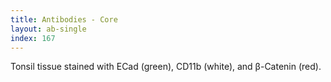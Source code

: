 ```yaml
---
title: Antibodies - Core
layout: ab-single
index: 167
---
```

Tonsil tissue stained with ECad (green), CD11b (white), and β-Catenin (red).